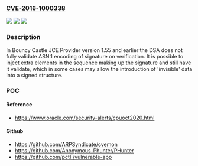 ### [CVE-2016-1000338](https://cve.mitre.org/cgi-bin/cvename.cgi?name=CVE-2016-1000338)
![](https://img.shields.io/static/v1?label=Product&message=n%2Fa&color=blue)
![](https://img.shields.io/static/v1?label=Version&message=n%2Fa&color=blue)
![](https://img.shields.io/static/v1?label=Vulnerability&message=n%2Fa&color=brighgreen)

### Description

In Bouncy Castle JCE Provider version 1.55 and earlier the DSA does not fully validate ASN.1 encoding of signature on verification. It is possible to inject extra elements in the sequence making up the signature and still have it validate, which in some cases may allow the introduction of 'invisible' data into a signed structure.

### POC

#### Reference
- https://www.oracle.com/security-alerts/cpuoct2020.html

#### Github
- https://github.com/ARPSyndicate/cvemon
- https://github.com/Anonymous-Phunter/PHunter
- https://github.com/pctF/vulnerable-app

